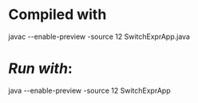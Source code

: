 # Compiled with

javac --enable-preview -source 12 SwitchExprApp.java

# _Run with_:
java --enable-preview -source 12 SwitchExprApp